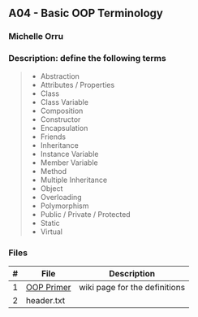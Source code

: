 ## A04 - Basic OOP Terminology
### Michelle Orru
### Description: define the following terms 

>- Abstraction
>- Attributes / Properties
>- Class
>- Class Variable
>- Composition
>- Constructor
>- Encapsulation
>- Friends
>- Inheritance
>- Instance Variable
>- Member Variable
>- Method
>- Multiple Inheritance
>- Object
>- Overloading
>- Polymorphism
>- Public / Private / Protected
>- Static
>- Virtual

### Files

|   #   | File     | Description                      |
| :---: | -------- | -------------------------------- |
|   1   | [OOP Primer](https://github.com/michelle083/2143_OOP_Michelle/wiki/OOP-Primer)     | wiki page for the definitions |
|   2   | header.txt|                                 |

